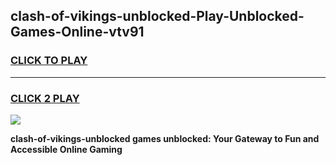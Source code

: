 
## clash-of-vikings-unblocked-Play-Unblocked-Games-Online-vtv91
<h3>
<a href="https://premium76.site?title=clash-of-vikings-unblocked&ref=25A">CLICK TO PLAY</a></h3>
<hr>

<h3>
<a href="https://premium76.site?title=clash-of-vikings-unblocked&ref=25A">CLICK 2 PLAY</a>
  
</h3>

<a href="https://premium76.site?title=clash-of-vikings-unblocked&ref=25A"><img src="https://clearcache.store/games.png"></a>


**clash-of-vikings-unblocked games unblocked: Your Gateway to Fun and Accessible Online Gaming**
